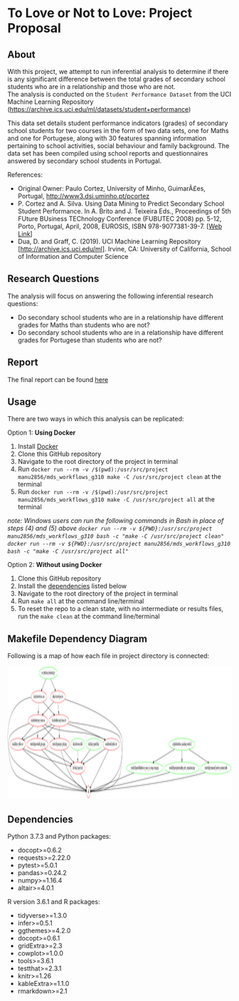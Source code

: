 # To Love or Not to Love: Project Proposal

## About

With this project, we attempt to run inferential analysis to determine if there is any significant difference between the total grades of secondary school students who are in a relationship and those who are not.   
The analysis is conducted on the `Student Performance Dataset` from the UCI Machine Learning Repository (https://archive.ics.uci.edu/ml/datasets/student+performance)

This data set details student performance indicators (grades) of secondary school students for two courses in the form of two data sets, one for Maths and one for Portugese, along with 30 features spanning information pertaining to school activities, social behaviour and family background. The data set has been compiled using school reports and questionnaires answered by secondary school students in Portugal.

References:

- Original Owner: Paulo Cortez, University of Minho, GuimarÃ£es, Portugal, http://www3.dsi.uminho.pt/pcortez
- P. Cortez and A. Silva. Using Data Mining to Predict Secondary School Student Performance. In A. Brito and J. Teixeira Eds., Proceedings of 5th FUture BUsiness TEChnology Conference (FUBUTEC 2008) pp. 5-12, Porto, Portugal, April, 2008, EUROSIS, ISBN 978-9077381-39-7. [[Web Link](http://www3.dsi.uminho.pt/pcortez/student.pdf)]
- Dua, D. and Graff, C. (2019). UCI Machine Learning Repository [http://archive.ics.uci.edu/ml]. Irvine, CA: University of California, School of Information and Computer Science

## Research Questions

The analysis will focus on answering the following inferential research questions:

- Do secondary school students who are in a relationship have different grades for Maths than students who are not?
- Do secondary school students who are in a relationship have different grades for Portugese than students who are not?

## Report

The final report can be found [here](https://github.com/UBC-MDS/DSCI-522_City_of_A-Stars_310/blob/master/doc/final_report.md)

## Usage

There are two ways in which this analysis can be replicated:

Option 1: **Using Docker**

1. Install [Docker](https://www.docker.com/get-started)
2. Clone this GitHub repository
3. Navigate to the root directory of the project in terminal
4. Run `docker run --rm -v /$(pwd):/usr/src/project manu2856/mds_workflows_g310 make -C /usr/src/project clean` at the terminal
5. Run `docker run --rm -v /$(pwd):/usr/src/project manu2856/mds_workflows_g310 make -C /usr/src/project all` at the terminal

*note: Windows users can run the following commands in Bash in place of steps (4) and (5) above*
*`docker run --rm -v ${PWD}:/usr/src/project manu2856/mds_workflows_g310 bash -c "make -C /usr/src/project clean"`*
*`docker run --rm -v ${PWD}:/usr/src/project manu2856/mds_workflows_g310 bash -c "make -C /usr/src/project all"`*

Option 2: **Without using Docker**

1. Clone this GitHub repository
2. Install the [dependencies](#dependencies) listed below
3. Navigate to the root directory of the project in terminal
3. Run `make all` at the command line/terminal
4. To reset the repo to a clean state, with no intermediate or results files, run the `make clean` at the command line/terminal

## Makefile Dependency Diagram

Following is a map of how each file in project directory is connected:

<img src='Makefile.png' height = 300>

## Dependencies 

Python 3.7.3 and Python packages:

  - docopt>=0.6.2
  - requests>=2.22.0
  - pytest>=5.0.1
  - pandas>=0.24.2
  - numpy>=1.16.4
  - altair>=4.0.1

R version 3.6.1 and R packages:

  - tidyverse>=1.3.0
  - infer>=0.5.1
  - ggthemes>=4.2.0
  - docopt>=0.6.1
  - gridExtra>=2.3
  - cowplot>=1.0.0
  - tools>=3.6.1
  - testthat>=2.3.1
  - knitr>=1.26
  - kableExtra>=1.1.0
  - rmarkdown>=2.1
